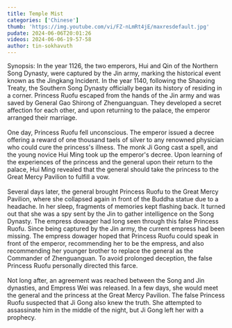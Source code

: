 ```yaml
---
title: Temple Mist
categories: ['Chinese']
thumb: 'https://img.youtube.com/vi/FZ-nLmRt4jE/maxresdefault.jpg'
pudate: 2024-06-06T20:01:26
videos: 2024-06-06-19-57-58
author: tin-sokhavuth
---
```

Synopsis: In the year 1126, the two emperors, Hui and Qin of the Northern Song Dynasty, were captured by the Jin army, marking the historical event known as the Jingkang Incident. In the year 1140, following the Shaoxing Treaty, the Southern Song Dynasty officially began its history of residing in a corner. Princess Ruofu escaped from the hands of the Jin army and was saved by General Gao Shirong of Zhenguanguan. They developed a secret affection for each other, and upon returning to the palace, the emperor arranged their marriage.
<br/><br/>
One day, Princess Ruofu fell unconscious. The emperor issued a decree offering a reward of one thousand taels of silver to any renowned physician who could cure the princess's illness. The monk Ji Gong cast a spell, and the young novice Hui Ming took up the emperor's decree. Upon learning of the experiences of the princess and the general upon their return to the palace, Hui Ming revealed that the general should take the princess to the Great Mercy Pavilion to fulfill a vow.
<br/><br/>
Several days later, the general brought Princess Ruofu to the Great Mercy Pavilion, where she collapsed again in front of the Buddha statue due to a headache. In her sleep, fragments of memories kept flashing back. It turned out that she was a spy sent by the Jin to gather intelligence on the Song Dynasty. The empress dowager had long seen through this false Princess Ruofu. Since being captured by the Jin army, the current empress had been missing. The empress dowager hoped that Princess Ruofu could speak in front of the emperor, recommending her to be the empress, and also recommending her younger brother to replace the general as the Commander of Zhenguanguan. To avoid prolonged deception, the false Princess Ruofu personally directed this farce. 
<br/><br/>
Not long after, an agreement was reached between the Song and Jin dynasties, and Empress Wei was released. In a few days, she would meet the general and the princess at the Great Mercy Pavilion. The false Princess Ruofu suspected that Ji Gong also knew the truth. She attempted to assassinate him in the middle of the night, but Ji Gong left her with a prophecy.